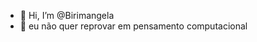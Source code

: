 - 👋 Hi, I’m @Birimangela
- 🌱 eu não quer reprovar em pensamento computacional

<!---
Birimangela/Birimangela is a ✨ special ✨ repository because its `README.md` (this file) appears on your GitHub profile.
You can click the Preview link to take a look at your changes.
--->
